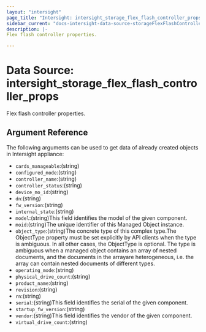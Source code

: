 ```yaml
---
layout: "intersight"
page_title: "Intersight: intersight_storage_flex_flash_controller_props"
sidebar_current: "docs-intersight-data-source-storageFlexFlashControllerProps"
description: |-
Flex flash controller properties.

---
```


# Data Source: intersight_storage_flex_flash_controller_props
Flex flash controller properties.

## Argument Reference
The following arguments can be used to get data of already created objects in Intersight appliance:
* `cards_manageable`:(string)
* `configured_mode`:(string)
* `controller_name`:(string)
* `controller_status`:(string)
* `device_mo_id`:(string)
* `dn`:(string)
* `fw_version`:(string)
* `internal_state`:(string)
* `model`:(string)This field identifies the model of the given component.
* `moid`:(string)The unique identifier of this Managed Object instance.
* `object_type`:(string)The concrete type of this complex type.The ObjectType property must be set explicitly by API clients when the type is ambiguous. In all other cases, the ObjectType is optional. The type is ambiguous when a managed object contains an array of nested documents, and the documents in the arrayare heterogeneous, i.e. the array can contain nested documents of different types.
* `operating_mode`:(string)
* `physical_drive_count`:(string)
* `product_name`:(string)
* `revision`:(string)
* `rn`:(string)
* `serial`:(string)This field identifies the serial of the given component.
* `startup_fw_version`:(string)
* `vendor`:(string)This field identifies the vendor of the given component.
* `virtual_drive_count`:(string)
